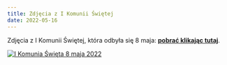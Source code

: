 ```yaml
---
title: Zdjęcia z I Komunii Świętej
date: 2022-05-16
---
```


Zdjęcia z I Komunii Świętej, która odbyła się 8 maja: **[pobrać klikając tutaj](https://drive.google.com/drive/folders/1eV4tfmjBbRDvrT2AkvVzJqzCE6yLd-ZL?usp=sharing)**.


[![I Komunia Święta 8 maja 2022](/assets/2022/2022-05-16-zdjecia-z-i-komunii-swietej/i-komunia-sw-8-maja-2022-2.jpg)](https://drive.google.com/drive/folders/1eV4tfmjBbRDvrT2AkvVzJqzCE6yLd-ZL?usp=sharing)
